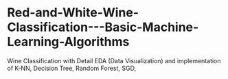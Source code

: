# Red-and-White-Wine-Classification---Basic-Machine-Learning-Algorithms
Wine Classification with Detail EDA (Data Visualization) and implementation of K-NN, Decision Tree, Random Forest, SGD,
